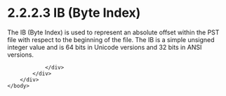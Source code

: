 <html dir="LTR" xmlns:mshelp="http://msdn.microsoft.com/mshelp" xmlns:ddue="http://ddue.schemas.microsoft.com/authoring/2003/5" xmlns:xlink="http://www.w3.org/1999/xlink" xmlns:tool="http://www.microsoft.com/tooltip">
    <head>
        <meta http-equiv="Content-Type" content="text/html; CHARSET=utf-8"></meta>
        <meta name="save" content="history"></meta>
        <title>2.2.2.3 IB (Byte Index)</title>
        <xml>
            <mshelp:toctitle title="2.2.2.3 IB (Byte Index)"></mshelp:toctitle>
            <mshelp:rltitle title="[MS-PST]: IB (Byte Index)"></mshelp:rltitle>
            <mshelp:keyword index="A" term="7d53d413-b492-4483-b624-4e2fa2a08cf3"></mshelp:keyword>
            <mshelp:attr name="DCSext.ContentType" value="open specification"></mshelp:attr>
            <mshelp:attr name="AssetID" value="7d53d413-b492-4483-b624-4e2fa2a08cf3"></mshelp:attr>
            <mshelp:attr name="TopicType" value="kbRef"></mshelp:attr>
            <mshelp:attr name="DCSext.Title" value="[MS-PST]: IB (Byte Index)" />
        </xml>
    </head>
    <body>
        <div id="header">
            <h1 class="heading">2.2.2.3 IB (Byte Index)</h1>
        </div>
        <div id="mainSection">
            <div id="mainBody">
                <div id="allHistory" class="saveHistory"></div>
                <div id="sectionSection0" class="section" name="collapseableSection">
                    

<p>The IB (Byte Index) is used to represent an absolute offset
within the PST file with respect to the beginning of the file. The IB is a
simple unsigned integer value and is 64 bits in Unicode versions and 32 bits in
ANSI versions.</p>


                </div>
            </div>
        </div>
    </body>
</html>